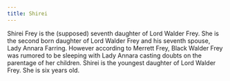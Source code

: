 ```yaml
---
title: Shirei
---
```


Shirei Frey is the (supposed) seventh daughter of Lord Walder Frey. She is the second born daughter of Lord Walder Frey and his seventh spouse, Lady Annara Farring. However according to Merrett Frey, Black Walder Frey was rumored to be sleeping with Lady Annara casting doubts on the parentage of her children. Shirei is the youngest daughter of Lord Walder Frey. She is six years old. 


